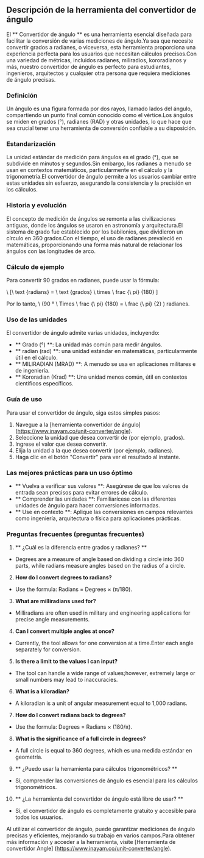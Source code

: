 ## Descripción de la herramienta del convertidor de ángulo

El ** Convertidor de ángulo ** es una herramienta esencial diseñada para facilitar la conversión de varias mediciones de ángulo.Ya sea que necesite convertir grados a radianes, o viceversa, esta herramienta proporciona una experiencia perfecta para los usuarios que necesitan cálculos precisos.Con una variedad de métricas, incluidos radianes, miliradios, kororadianos y más, nuestro convertidor de ángulo es perfecto para estudiantes, ingenieros, arquitectos y cualquier otra persona que requiera mediciones de ángulo precisas.

### Definición

Un ángulo es una figura formada por dos rayos, llamado lados del ángulo, compartiendo un punto final común conocido como el vértice.Los ángulos se miden en grados (°), radianes (RAD) y otras unidades, lo que hace que sea crucial tener una herramienta de conversión confiable a su disposición.

### Estandarización

La unidad estándar de medición para ángulos es el grado (°), que se subdivide en minutos y segundos.Sin embargo, los radianes a menudo se usan en contextos matemáticos, particularmente en el cálculo y la trigonometría.El convertidor de ángulo permite a los usuarios cambiar entre estas unidades sin esfuerzo, asegurando la consistencia y la precisión en los cálculos.

### Historia y evolución

El concepto de medición de ángulos se remonta a las civilizaciones antiguas, donde los ángulos se usaron en astronomía y arquitectura.El sistema de grado fue establecido por los babilonios, que dividieron un círculo en 360 grados.Con el tiempo, el uso de radianes prevaleció en matemáticas, proporcionando una forma más natural de relacionar los ángulos con las longitudes de arco.

### Cálculo de ejemplo

Para convertir 90 grados en radianes, puede usar la fórmula:

\ [\ text {radians} = \ text {grados} \ times \ frac {\ pi} {180} \]

Por lo tanto, \ (90 ° \ Times \ frac {\ pi} {180} = \ frac {\ pi} {2} \) radianes.

### Uso de las unidades

El convertidor de ángulo admite varias unidades, incluyendo:
- ** Grado (°) **: La unidad más común para medir ángulos.
- ** radian (rad) **: una unidad estándar en matemáticas, particularmente útil en el cálculo.
- ** MILIRADIAN (MRAD) **: A menudo se usa en aplicaciones militares e de ingeniería.
- ** Kororadian (Krad) **: Una unidad menos común, útil en contextos científicos específicos.

### Guía de uso

Para usar el convertidor de ángulo, siga estos simples pasos:
1. Navegue a la [herramienta convertidor de ángulo] (https://www.inayam.co/unit-converter/angle).
2. Seleccione la unidad que desea convertir de (por ejemplo, grados).
3. Ingrese el valor que desea convertir.
4. Elija la unidad a la que desea convertir (por ejemplo, radianes).
5. Haga clic en el botón "Convertir" para ver el resultado al instante.

### Las mejores prácticas para un uso óptimo

- ** Vuelva a verificar sus valores **: Asegúrese de que los valores de entrada sean precisos para evitar errores de cálculo.
- ** Comprender las unidades **: Familiarícese con las diferentes unidades de ángulo para hacer conversiones informadas.
- ** Use en contexto **: Aplique las conversiones en campos relevantes como ingeniería, arquitectura o física para aplicaciones prácticas.

### Preguntas frecuentes (preguntas frecuentes)

1. ** ¿Cuál es la diferencia entre grados y radianes? **
- Degrees are a measure of angle based on dividing a circle into 360 parts, while radians measure angles based on the radius of a circle.

2. **How do I convert degrees to radians?**
- Use the formula: Radians = Degrees × (π/180).

3. **What are milliradians used for?**
- Milliradians are often used in military and engineering applications for precise angle measurements.

4. **Can I convert multiple angles at once?**
- Currently, the tool allows for one conversion at a time.Enter each angle separately for conversion.

5. **Is there a limit to the values I can input?**
- The tool can handle a wide range of values;however, extremely large or small numbers may lead to inaccuracies.

6. **What is a kiloradian?**
- A kiloradian is a unit of angular measurement equal to 1,000 radians.

7. **How do I convert radians back to degrees?**
- Use the formula: Degrees = Radians × (180/π).

8. **What is the significance of a full circle in degrees?**
- A full circle is equal to 360 degrees, which es una medida estándar en geometría.

9. ** ¿Puedo usar la herramienta para cálculos trigonométricos? **
- Sí, comprender las conversiones de ángulo es esencial para los cálculos trigonométricos.

10. ** ¿La herramienta del convertidor de ángulo está libre de usar? **
- Sí, el convertidor de ángulo es completamente gratuito y accesible para todos los usuarios.

Al utilizar el convertidor de ángulo, puede garantizar mediciones de ángulo precisas y eficientes, mejorando su trabajo en varios campos.Para obtener más información y acceder a la herramienta, visite [Herramienta de convertidor Angle] (https://www.inayam.co/unit-converter/angle).